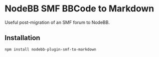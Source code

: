 # NodeBB SMF BBCode to Markdown

Useful post-migration of an SMF forum to NodeBB.

## Installation

    npm install nodebb-plugin-smf-to-markdown
